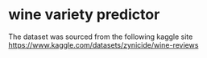 # wine variety predictor
The dataset was sourced from the following kaggle site
https://www.kaggle.com/datasets/zynicide/wine-reviews
